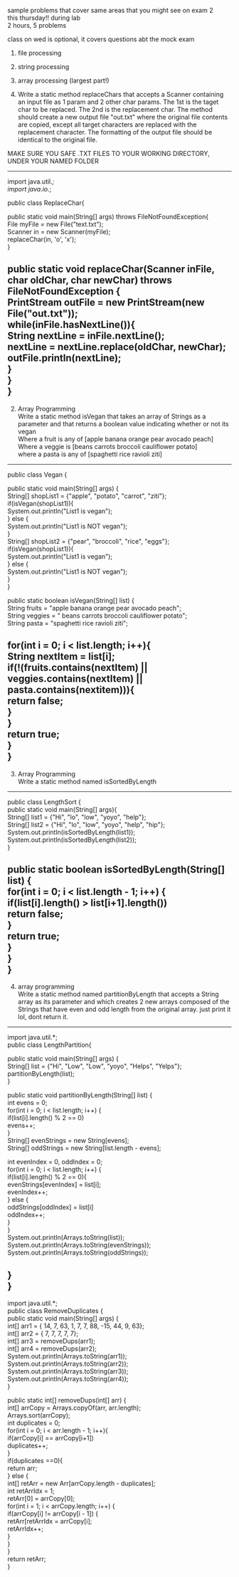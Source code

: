 sample problems that cover same areas that you might see on exam 2  
this thursday!! during lab  
2 hours, 5 problems
 
class on wed is optional, it covers questions abt the mock exam  
1) file processing  
2) string processing  
3) array processing (largest part!)
 
1) Write a static method replaceChars that accepts a Scanner containing an input file as 1 param and 2 other char params. The 1st is the taget char to be replaced. The 2nd is the replacement char. The method should create a new output file "out.txt" where the original file contents are copied, except all target characters are replaced with the replacement character. The formatting of the output file should be identical to the original file.
 
MAKE SURE YOU SAFE .TXT FILES TO YOUR WORKING DIRECTORY, UNDER YOUR NAMED FOLDER
 
-------------------------------------------------------------------------------------------------------------------------------
 
import java.util.*;  
import java.io.*;
 
public class ReplaceChar{
 
public static void main(String[] args) throws FileNotFoundException{  
File myFile = new File("text.txt");  
Scanner in = new Scanner(myFile);  
replaceChar(in, 'o', 'x');  
}
 
public static void replaceChar(Scanner inFile, char oldChar, char newChar) throws FileNotFoundException {  
PrintStream outFile = new PrintStream(new File("out.txt"));  
while(inFile.hasNextLine()){  
String nextLine = inFile.nextLine();  
nextLine = nextLine.replace(oldChar, newChar);  
outFile.println(nextLine);  
}  
}  
}  
-------------------------------------------------------------------------------------------------------------------------------
 
2) Array Programming  
Write a static method isVegan that takes an array of Strings as a parameter and that returns a boolean value indicating whether or not its vegan  
Where a fruit is any of [apple banana orange pear avocado peach]  
Where a veggie is [beans carrots broccoli cauliflower potato]  
where a pasta is any of [spaghetti rice ravioli ziti]  
-------------------------------------------------------------------------------------------------------------------------------
 
public class Vegan {
 
public static void main(String[] args) {  
String[] shopList1 = {"apple", "potato", "carrot", "ziti"};  
if(isVegan(shopList1)){  
System.out.println("List1 is vegan");  
} else {  
System.out.println("List1 is NOT vegan");  
}  
String[] shopList2 = {"pear", "broccoli", "rice", "eggs"};  
if(isVegan(shopList1)){  
System.out.println("List1 is vegan");  
} else {  
System.out.println("List1 is NOT vegan");  
}  
}
 
public static boolean isVegan(String[] list) {  
String fruits = "apple banana orange pear avocado peach";  
String veggies = " beans carrots broccoli cauliflower potato";  
String pasta = "spaghetti rice ravioli ziti";
 
for(int i = 0; i < list.length; i++){  
String nextItem = list[i];  
if(!(fruits.contains(nextItem) || veggies.contains(nextItem) ||  
pasta.contains(nextitem))){  
return false;  
}  
}  
return true;  
}  
}  
-------------------------------------------------------------------------------------------------------------------------------
 
3) Array Programming  
Write a static method named isSortedByLength
 
-------------------------------------------------------------------------------------------------------------------------------
 
public class LengthSort {  
public static void main(String[] args){  
String[] list1 = {"Hi", "lo", "low", "yoyo", "help"};  
String[] list2 = {"Hi", "lo", "low", "yoyo", "help", "hip"};  
System.out.println(isSortedByLength(list1));  
System.out.println(isSortedByLength(list2));  
}
 
public static boolean isSortedByLength(String[] list) {  
for(int i = 0; i < list.length - 1; i++) {  
if(list[i].length() > list[i+1].length())  
return false;  
}  
return true;  
}  
}  
}  
-------------------------------------------------------------------------------------------------------------------------------  
4) array programming  
Write a static method named partitionByLength that accepts a String array as its parameter and which creates 2 new arrays composed of the Strings that have even and odd length from the original array. just print it lol, dont return it.
 
-------------------------------------------------------------------------------------------------------------------------------  
import java.util.*;  
public class LengthPartition{
 
public static void main(String[] args) {  
String[] list = {"Hi", "Low", "Low", "yoyo", "Helps", "Yelps"};  
partitionByLength(list);  
}
 
public static void partitionByLength(String[] list) {  
int evens = 0;  
for(int i = 0; i < list.length; i++) {  
if(list[i].length() % 2 == 0)  
evens++;  
}  
String[] evenStrings = new String[evens];  
String[] oddStrings = new String[list.length - evens];
 
int evenIndex = 0, oddIndex = 0;  
for(int i = 0; i < list.length; i++) {  
if(list[i].length() % 2 == 0){  
evenStrings[evenIndex] = list[i];  
evenIndex++;  
} else {  
oddStrings[oddIndex] = list[i]  
oddIndex++;  
}  
}  
System.out.println(Arrays.toString(list));  
System.out.println(Arrays.toString(evenStrings));  
System.out.println(Arrays.toString(oddStrings));
 
}  
}  
-------------------------------------------------------------------------------------------------------------------------------
 
import java.util.*;  
public class RemoveDuplicates {  
public static void main(String[] args) {  
int[] arr1 = { 14, 7, 63, 1, 7, 7, 88, -15, 44, 9, 63};  
int[] arr2 = { 7, 7, 7, 7, 7};  
int[] arr3 = removeDups(arr1);  
int[] arr4 = removeDups(arr2);  
System.out.println(Arrays.toString(arr1));  
System.out.println(Arrays.toString(arr2));  
System.out.println(Arrays.toString(arr3));  
System.out.println(Arrays.toString(arr4));  
}
 
public static int[] removeDups(int[] arr) {  
int[] arrCopy = Arrays.copyOf(arr, arr.length);  
Arrays.sort(arrCopy);  
int duplicates = 0;  
for(int i = 0; i < arr.length - 1; i++){  
if(arrCopy[i] == arrCopy[i+1])  
duplicates++;  
}  
if(duplicates ==0){  
return arr;  
} else {  
int[] retArr = new Arr[arrCopy.length - duplicates];  
int retArrIdx = 1;  
retArr[0] = arrCopy[0];  
for(int i = 1; i < arrCopy.length; i++) {  
if(arrCopy[i] != arrCopy[i - 1]) {  
retArr[retArrIdx = arrCopy[i];  
retArrIdx++;  
}  
}  
}  
return retArr;  
}